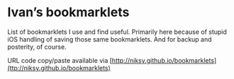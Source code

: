 # Ivan’s bookmarklets

List of bookmarklets I use and find useful. Primarily here because of stupid
iOS handling of saving those same bookmarklets. And for backup and posterity, of course.

URL code copy/paste available via [http://niksy.github.io/bookmarklets](ttp://niksy.github.io/bookmarklets)
